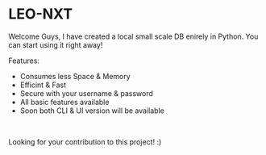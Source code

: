 # LEO-NXT <Python-localDB>
<p>Welcome Guys, I have created a local small scale DB enirely in Python. You can start using it right away!<p>
<p>Features:</p>
<ul>
<li> Consumes less Space & Memory</li>
<li> Efficint & Fast</li>
<li> Secure with your username & password</li>
<li> All basic features available</li>
<li> Soon both CLI & UI version will be available</li>
</ul>
<br/>
<p>Looking for your contribution to this project!   :)</p>
